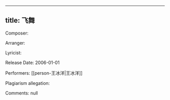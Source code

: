 
---
title: 飞舞
---
Composer: 

Arranger: 

Lyricist: 

Release Date: 2006-01-01

Performers: [[person-王冰洋|王冰洋]]

Plagiarism allegation:


Comments:
null
